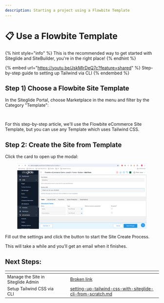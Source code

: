 ```yaml
---
description: Starting a project using a Flowbite Template
---
```


# 📋 Use a Flowbite Template

{% hint style="info" %}
This is the recommended way to get started with Siteglide and SiteBuilder, you're in the right place!
{% endhint %}

{% embed url="https://youtu.be/JskMIrDeQ7c?feature=shared" %}
Step-by-step guide to setting up Tailwind via CLI
{% endembed %}

## Step 1) Choose a Flowbite Site Template <a href="#quick-start" id="quick-start"></a>

In the Siteglide Portal, choose Marketplace in the menu and filter by the Category "Template":

<figure><img src="../../.gitbook/assets/image (6) (1).png" alt=""><figcaption></figcaption></figure>

For this step-by-step article, we'll use the Flowbite eCommerce Site Template, but you can use any Template which uses Tailwind CSS.

## Step 2: Create the Site from Template

Click the card to open up the modal:

<figure><img src="../../.gitbook/assets/image (1) (1) (1) (1).png" alt=""><figcaption></figcaption></figure>

Fill out the settings and click the button to start the Site Create Process.

This will take a while and you'll get an email when it finishes.

## Next Steps:

<table data-card-size="large" data-column-title-hidden data-view="cards"><thead><tr><th></th><th></th><th data-hidden></th><th data-hidden data-card-target data-type="content-ref"></th></tr></thead><tbody><tr><td>Manage the Site in Siteglide Admin</td><td></td><td></td><td><a href="broken-reference">Broken link</a></td></tr><tr><td>Setup Tailwind CSS via CLI</td><td></td><td></td><td><a href="setting-up-tailwind-css-with-siteglide-cli-from-scratch.md">setting-up-tailwind-css-with-siteglide-cli-from-scratch.md</a></td></tr></tbody></table>

